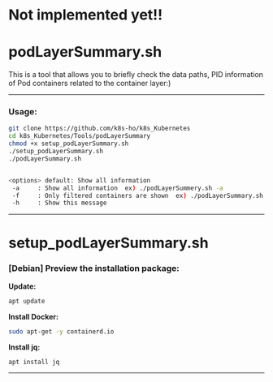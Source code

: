# Not implemented yet!!
# podLayerSummary.sh
  
This is a tool that allows you to briefly check the data paths, PID information of Pod containers related to the container layer:)

---

### Usage:  
```bash
git clone https://github.com/k8s-ho/k8s_Kubernetes    
cd k8s_Kubernetes/Tools/podLayerSummary
chmod +x setup_podLayerSummary.sh
./setup_podLayerSummary.sh 
./podLayerSummary.sh


<options> default: Show all information
 -a     : Show all information  ex) ./podLayerSummery.sh -a
 -f     : Only filtered containers are shown  ex) ./podLayerSummary.sh -f [Container ID]
 -h     : Show this message
```

---

# setup_podLayerSummary.sh  
### [Debian] Preview the installation package:   
__Update:__     
```bash
apt update   
```
__Install Docker:__    
```bash
sudo apt-get -y containerd.io
```
__Install jq:__  
```bash
apt install jq
```   

---

